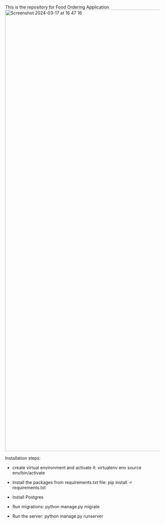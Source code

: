 This is the repository for Food Ordering Application
<img width="1437" alt="Screenshot 2024-03-17 at 16 47 16" src="https://github.com/RishabhManojAgrawal/scueats/assets/114192710/61c6fe6d-8975-4b89-9f80-149393ff2021">

Installation steps:
- create virtual environment and activate it: 
virtualenv env
source env/bin/activate

- Install the packages from requirements.txt file: 
pip install -r requirements.txt

- Install Postgres

- Run migrations: 
python manage.py migrate

- Run the server:
python manage.py runserver
